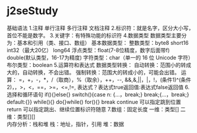 # j2seStudy
基础语法
    1.注释 单行注释 多行注释 文档注释
    2.标识符：就是名字，区分大小写，首位不能是数字。
    3.关键字：有特殊功能的标识符
    4.数据类型
        数据类型主要分为：基本和引用（类、接口、数组）
        基本数据类型：
            整数类型：byte8 short16 int32（最大20亿） long64
            浮点类型：float(7-8位精度，数字后面带f) double(默认类型，16-17为精度)
            字符类型：char（单一的 16 位 Unicode 字符）  
            布尔类型：boolean
    5.运算符和表达式
        数据类型转换：
            自动转换：范围小的转成大的，自动转换，不会出错。
            强制转换：范围大的转成小的，可能会出错。
        运算：
            =，+，-，*，/（取商），%（取余），++，--,
            &&,&,||，|，!，(条件1)^(条件2)，，>，<，==，>=，<=,!=,
            表达式？表达式true返回值:表达式false返回值
    6.选择和循环语句
        if(){}else{}
        switch(){case n: {...，break;} break;{...，break;} default:{}}
        while(){}  do{}while()
        for(){}
        break continue  可以指定跳到位置 return 可以指定跳出、继续位置标识符随意
    7.数组：固定长度
        一维：类型[]
        二维：类型[][]  
        内存分析：栈和堆
            栈：地址，指针，引用
            堆：数据